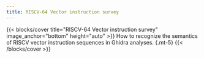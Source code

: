 ```yaml
---
title: RISCV-64 Vector instruction survey
---
```


{{< blocks/cover title="RISCV-64 Vector instruction survey" image_anchor="bottom" height="auto" >}}
How to recognize the semantics of RISCV vector instruction sequences in Ghidra analyses.
{.mt-5}
{{< /blocks/cover >}}
